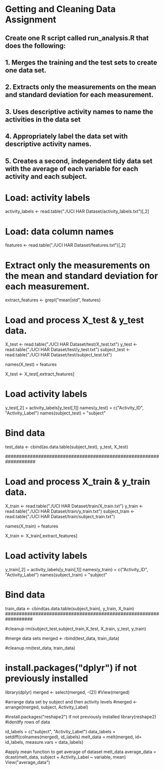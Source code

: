 # Getting and Cleaning Data Assignment
## Create one R script called run_analysis.R that does the following:
## 1. Merges the training and the test sets to create one data set.
## 2. Extracts only the measurements on the mean and standard deviation for each measurement.
## 3. Uses descriptive activity names to name the activities in the data set
## 4. Appropriately label the data set with descriptive activity names.
## 5. Creates a second, independent tidy data set with the average of each variable for each activity and each subject.


# Load: activity labels
activity_labels <- read.table("./UCI HAR Dataset/activity_labels.txt")[,2]

# Load: data column names
features <- read.table("./UCI HAR Dataset/features.txt")[,2]

# Extract only the measurements on the mean and standard deviation for each measurement.
extract_features <- grepl("mean|std", features)

# Load and process X_test & y_test data.
X_test <- read.table("./UCI HAR Dataset/test/X_test.txt")
y_test <- read.table("./UCI HAR Dataset/test/y_test.txt")
subject_test <- read.table("./UCI HAR Dataset/test/subject_test.txt")

names(X_test) = features

X_test <- X_test[,extract_features]

# Load activity labels
y_test[,2] = activity_labels[y_test[,1]]
names(y_test) = c("Activity_ID", "Activity_Label")
names(subject_test) = "subject"

# Bind data
test_data <- cbind(as.data.table(subject_test), y_test, X_test)

###################################################################
# Load and process X_train & y_train data.
X_train <- read.table("./UCI HAR Dataset/train/X_train.txt")
y_train <- read.table("./UCI HAR Dataset/train/y_train.txt")
subject_train <- read.table("./UCI HAR Dataset/train/subject_train.txt")

names(X_train) = features

X_train <- X_train[,extract_features]

# Load activity labels
y_train[,2] = activity_labels[y_train[,1]]
names(y_train) = c("Activity_ID", "Activity_Label")
names(subject_train) = "subject"

# Bind data
train_data <- cbind(as.data.table(subject_train), y_train, X_train)
##################################################################

#cleanup
rm(subject_test,subject_train,X_test,
   X_train, y_test, y_train)

#merge data sets
merged <- rbind(test_data, train_data)

#cleanup
rm(test_data, train_data)
# install.packages("dplyr") if not previously installed
library(dplyr)
merged <- select(merged, -(2))
#View(merged)

#arrange data set by subject and then activity levels
#merged <- arrange(merged, subject, Activity_Label)

#install.packages("reshape2") if not previously installed
library(reshape2)
#idenitfy rows of data

id_labels = c("subject", "Activity_Label")
data_labels =  setdiff(colnames(merged), id_labels)
melt_data = melt(merged, id= id_labels, measure.vars = data_labels)

#apply mean function to get average of dataset melt_data 
average_data = dcast(melt_data, subject + Activity_Label ~ variable, mean) 
View("average_data")



